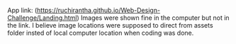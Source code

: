 App link: (https://ruchirantha.github.io/Web-Design-Challenge/Landing.html)
Images were shown fine in the computer but not in the link. I believe image locations were supposed to direct from assets folder insted of local computer location when coding was done.
